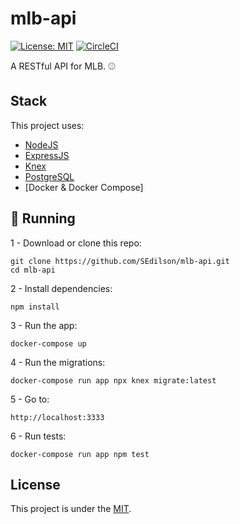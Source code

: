 # mlb-api

[![License: MIT](https://img.shields.io/badge/License-MIT-yellow.svg)](https://opensource.org/licenses/MIT)
[![CircleCI](https://circleci.com/gh/SEdilson/mlb-api.svg?style=svg)](https://circleci.com/gh/SEdilson/mlb-api)

A RESTful API for MLB. :baseball:

## Stack

This project uses:

- [NodeJS](https://nodejs.org)
- [ExpressJS](https://expressjs.com)
- [Knex](http://knexjs.org/)
- [PostgreSQL](https://www.postgresql.org/)
- [Docker & Docker Compose]

## :rocket: Running

1 - Download or clone this repo:

```
git clone https://github.com/SEdilson/mlb-api.git
cd mlb-api
```

2 - Install dependencies:

```
npm install
```

3 - Run the app:

```
docker-compose up
```

4 - Run the migrations:

```
docker-compose run app npx knex migrate:latest
```

5 - Go to:

```
http://localhost:3333
```

6 - Run tests:

```
docker-compose run app npm test
```

## License

This project is under the [MIT](LICENSE).
